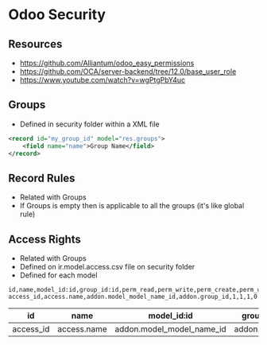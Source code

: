# Odoo Security

## Resources
- https://github.com/Alliantum/odoo_easy_permissions
- https://github.com/OCA/server-backend/tree/12.0/base_user_role
- https://www.youtube.com/watch?v=wgPtgPbY4uc

## Groups
- Defined in security folder within a XML file
```xml
<record id="my_group_id" model="res.groups">
    <field name="name">Group Name</field>
</record>
```

## Record Rules
- Related with Groups
- If Groups is empty then is applicable to all the groups (it's like global rule)

## Access Rights
- Related with Groups
- Defined on ir.model.access.csv file on security folder
- Defined for each model
```csv
id,name,model_id:id,group_id:id,perm_read,perm_write,perm_create,perm_unlink
access_id,access.name,addon.model_model_name_id,addon.group_id,1,1,1,0
```
| id        | name        | model_id:id               | group_id:id    | perm_read | perm_write | perm_create | perm_unlink |
| --------- | ----------- | ------------------------- | -------------- | --------- | ---------- | ----------- | ----------- |
| access_id | access.name | addon.model_model_name_id | addon.group_id | 1         | 1          | 1           | 0           |